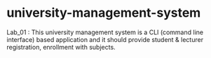 # university-management-system
Lab_01 : This university management system is a CLI (command line interface) based application and it should provide student & lecturer registration, enrollment with subjects.
